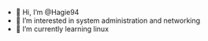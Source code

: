 - 👋 Hi, I’m @Hagie94
- 👀 I’m interested in system administration and networking
- 🌱 I’m currently learning linux

<!---
Hagie94/Hagie94 is a ✨ special ✨ repository because its `README.md` (this file) appears on your GitHub profile.
You can click the Preview link to take a look at your changes.
--->

